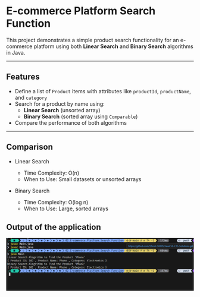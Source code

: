 # E-commerce Platform Search Function

This project demonstrates a simple product search functionality for an e-commerce platform using both **Linear Search** and **Binary Search** algorithms in Java.

---

## Features

- Define a list of `Product` items with attributes like `productId`, `productName`, and `category`
- Search for a product by name using:
  - **Linear Search** (unsorted array)
  - **Binary Search** (sorted array using `Comparable`)
- Compare the performance of both algorithms

---
## Comparison
- Linear Search
    - Time Complexity: O(n)
    - When to Use: Small datasets or unsorted arrays

- Binary Search
    - Time Complexity: O(log n)
    - When to Use: Large, sorted arrays

## Output of the application

![E-commerce Output 1](output/out1.png)


